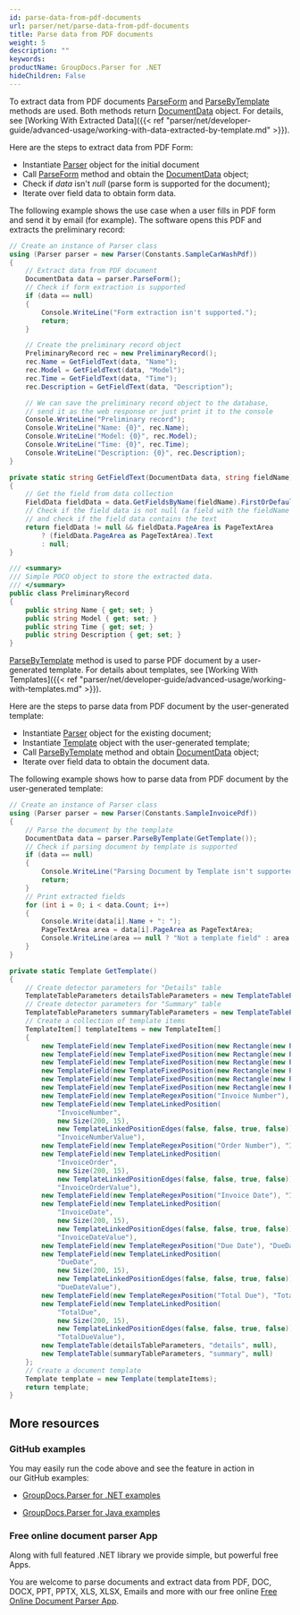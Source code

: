 ```yaml
---
id: parse-data-from-pdf-documents
url: parser/net/parse-data-from-pdf-documents
title: Parse data from PDF documents
weight: 5
description: ""
keywords: 
productName: GroupDocs.Parser for .NET
hideChildren: False
---
```

To extract data from PDF documents [ParseForm](https://apireference.groupdocs.com/net/parser/groupdocs.parser/parser/methods/parseform) and [ParseByTemplate](https://apireference.groupdocs.com/net/parser/groupdocs.parser/parser/methods/parsebytemplate) methods are used. Both methods return [DocumentData](https://apireference.groupdocs.com/net/parser/groupdocs.parser.data/documentdata) object. For details, see [Working With Extracted Data]({{< ref "parser/net/developer-guide/advanced-usage/working-with-data-extracted-by-template.md" >}}).

Here are the steps to extract data from PDF Form:

*   Instantiate [Parser](https://apireference.groupdocs.com/net/parser/groupdocs.parser/parser) object for the initial document
*   Call [ParseForm](https://apireference.groupdocs.com/net/parser/groupdocs.parser/parser/methods/parseform) method and obtain the [DocumentData](https://apireference.groupdocs.com/net/parser/groupdocs.parser.data/documentdata) object;
*   Check if *data* isn't *null* (parse form is supported for the document);
*   Iterate over field data to obtain form data.

The following example shows the use case when a user fills in PDF form and send it by email (for example). The software opens this PDF and extracts the preliminary record:

```csharp
// Create an instance of Parser class
using (Parser parser = new Parser(Constants.SampleCarWashPdf))
{
    // Extract data from PDF document
    DocumentData data = parser.ParseForm();
    // Check if form extraction is supported
    if (data == null)
    {
        Console.WriteLine("Form extraction isn't supported.");
        return;
    }

    // Create the preliminary record object
    PreliminaryRecord rec = new PreliminaryRecord();
    rec.Name = GetFieldText(data, "Name");
    rec.Model = GetFieldText(data, "Model");
    rec.Time = GetFieldText(data, "Time");
    rec.Description = GetFieldText(data, "Description");

    // We can save the preliminary record object to the database, 
    // send it as the web response or just print it to the console
    Console.WriteLine("Preliminary record");
    Console.WriteLine("Name: {0}", rec.Name);
    Console.WriteLine("Model: {0}", rec.Model);
    Console.WriteLine("Time: {0}", rec.Time);
    Console.WriteLine("Description: {0}", rec.Description);
}

private static string GetFieldText(DocumentData data, string fieldName)
{
    // Get the field from data collection
    FieldData fieldData = data.GetFieldsByName(fieldName).FirstOrDefault();
    // Check if the field data is not null (a field with the fieldName is contained in data collection)
    // and check if the field data contains the text
    return fieldData != null && fieldData.PageArea is PageTextArea
        ? (fieldData.PageArea as PageTextArea).Text
        : null;
}

/// <summary>
/// Simple POCO object to store the extracted data.
/// </summary>
public class PreliminaryRecord
{
    public string Name { get; set; }
    public string Model { get; set; }
    public string Time { get; set; }
    public string Description { get; set; }
}
```

[ParseByTemplate](https://apireference.groupdocs.com/net/parser/groupdocs.parser/parser/methods/parsebytemplate) method is used to parse PDF document by a user-generated template. For details about templates, see [Working With Templates]({{< ref "parser/net/developer-guide/advanced-usage/working-with-templates.md" >}}).

Here are the steps to parse data from PDF document by the user-generated template:

*   Instantiate [Parser](https://apireference.groupdocs.com/net/parser/groupdocs.parser/parser) object for the existing document;
*   Instantiate [Template](https://apireference.groupdocs.com/net/parser/groupdocs.parser.templates/template) object with the user-generated template;
*   Call [ParseByTemplate](https://apireference.groupdocs.com/net/parser/groupdocs.parser/parser/methods/parsebytemplate) method and obtain [DocumentData](https://apireference.groupdocs.com/net/parser/groupdocs.parser.data/documentdata) object;
*   Iterate over field data to obtain the document data.

The following example shows how to parse data from PDF document by the user-generated template:

```csharp
// Create an instance of Parser class
using (Parser parser = new Parser(Constants.SampleInvoicePdf))
{
    // Parse the document by the template
    DocumentData data = parser.ParseByTemplate(GetTemplate());
    // Check if parsing document by template is supported
    if (data == null)
    {
        Console.WriteLine("Parsing Document by Template isn't supported.");
        return;
    }
    // Print extracted fields
    for (int i = 0; i < data.Count; i++)
    {
        Console.Write(data[i].Name + ": ");
        PageTextArea area = data[i].PageArea as PageTextArea;
        Console.WriteLine(area == null ? "Not a template field" : area.Text);
    }
}

private static Template GetTemplate()
{
    // Create detector parameters for "Details" table
    TemplateTableParameters detailsTableParameters = new TemplateTableParameters(new Rectangle(new Point(35, 320), new Size(530, 55)), null);
    // Create detector parameters for "Summary" table
    TemplateTableParameters summaryTableParameters = new TemplateTableParameters(new Rectangle(new Point(330, 385), new Size(220, 65)), null);
    // Create a collection of template items
    TemplateItem[] templateItems = new TemplateItem[]
    {
        new TemplateField(new TemplateFixedPosition(new Rectangle(new Point(35, 135), new Size(100, 10))), "FromCompany"),
        new TemplateField(new TemplateFixedPosition(new Rectangle(new Point(35, 150), new Size(100, 35))), "FromAddress"),
        new TemplateField(new TemplateFixedPosition(new Rectangle(new Point(35, 190), new Size(150, 2))), "FromEmail"),
        new TemplateField(new TemplateFixedPosition(new Rectangle(new Point(35, 250), new Size(100, 2))), "ToCompany"),
        new TemplateField(new TemplateFixedPosition(new Rectangle(new Point(35, 260), new Size(100, 15))), "ToAddress"),
        new TemplateField(new TemplateFixedPosition(new Rectangle(new Point(35, 290), new Size(150, 2))), "ToEmail"),
        new TemplateField(new TemplateRegexPosition("Invoice Number"), "InvoiceNumber"),
        new TemplateField(new TemplateLinkedPosition(
            "InvoiceNumber",
            new Size(200, 15),
            new TemplateLinkedPositionEdges(false, false, true, false)),
            "InvoiceNumberValue"),
        new TemplateField(new TemplateRegexPosition("Order Number"), "InvoiceOrder"),
        new TemplateField(new TemplateLinkedPosition(
            "InvoiceOrder",
            new Size(200, 15),
            new TemplateLinkedPositionEdges(false, false, true, false)),
            "InvoiceOrderValue"),
        new TemplateField(new TemplateRegexPosition("Invoice Date"), "InvoiceDate"),
        new TemplateField(new TemplateLinkedPosition(
            "InvoiceDate",
            new Size(200, 15),
            new TemplateLinkedPositionEdges(false, false, true, false)),
            "InvoiceDateValue"),
        new TemplateField(new TemplateRegexPosition("Due Date"), "DueDate"),
        new TemplateField(new TemplateLinkedPosition(
            "DueDate",
            new Size(200, 15),
            new TemplateLinkedPositionEdges(false, false, true, false)),
            "DueDateValue"),
        new TemplateField(new TemplateRegexPosition("Total Due"), "TotalDue"),
        new TemplateField(new TemplateLinkedPosition(
            "TotalDue",
            new Size(200, 15),
            new TemplateLinkedPositionEdges(false, false, true, false)),
            "TotalDueValue"),
        new TemplateTable(detailsTableParameters, "details", null),
        new TemplateTable(summaryTableParameters, "summary", null)
    };
    // Create a document template
    Template template = new Template(templateItems);
    return template;
}
```

## More resources

### GitHub examples

You may easily run the code above and see the feature in action in our GitHub examples:

*   [GroupDocs.Parser for .NET examples](https://github.com/groupdocs-parser/GroupDocs.Parser-for-.NET)
    
*   [GroupDocs.Parser for Java examples](https://github.com/groupdocs-parser/GroupDocs.Parser-for-Java)
    

### Free online document parser App

Along with full featured .NET library we provide simple, but powerful free Apps.

You are welcome to parse documents and extract data from PDF, DOC, DOCX, PPT, PPTX, XLS, XLSX, Emails and more with our free online [Free Online Document Parser App](https://products.groupdocs.app/parser).
